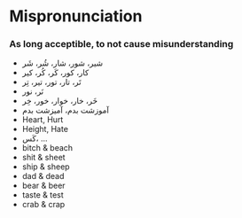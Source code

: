 # Mispronunciation

### As long acceptible, to not cause misunderstanding

- شیر، شور، شار، شُر، شَر
- کار، کور، کَر، کُر، کیر
- تَر، تار، تور، تیر، تِر
- نَر، نور
- خَر، خار، خوار، خور، خِر
- آموزشت بدم، آمیزشت بدم
- Heart, Hurt
- Height, Hate
- کَس، ...
- bitch & beach
- shit & sheet
- ship & sheep
- dad & dead
- bear & beer
- taste & test
- crab & crap
